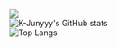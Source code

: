 <a href="https://hits.seeyoufarm.com"><img src="https://hits.seeyoufarm.com/api/count/incr/badge.svg?url=https%3A%2F%2Fgithub.com%2Fcyber-steer&count_bg=%2379C83D&title_bg=%23555555&icon=github.svg&icon_color=%23E7E7E7&title=hits&edge_flat=false"/></a> <br>
![K-Junyyy's GitHub stats](https://github-readme-stats.vercel.app/api?username=cyber-steer&show_icons=true&theme=highcontrast) <br>
![Top Langs](https://github-readme-stats.vercel.app/api/top-langs/?username=cyber-steer&layout=compact&theme=tokyonight)
